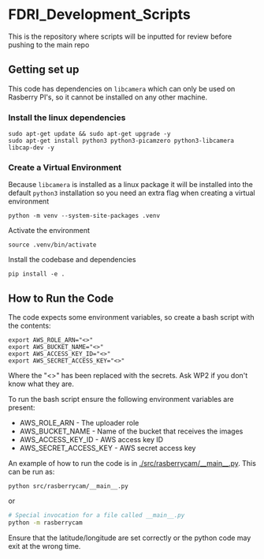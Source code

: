 # FDRI_Development_Scripts
This is the repository where scripts will be inputted for review before pushing to the main repo 

## Getting set up

This code has dependencies on `libcamera` which can only be used on Rasberry PI's, so it cannot be installed on any other machine.

### Install the linux dependencies
```
sudo apt-get update && sudo apt-get upgrade -y
sudo apt-get install python3 python3-picamzero python3-libcamera libcap-dev -y
```

### Create a Virtual Environment

Because `libcamera` is installed as a linux package it will be installed into the default `python3` installation so you need an extra flag when creating a virtual environment

```
python -m venv --system-site-packages .venv
``` 
Activate the environment

```shell
source .venv/bin/activate
```

Install the codebase and dependencies

```shell
pip install -e .
```

## How to Run the Code
The code expects some environment variables, so create a bash script with the contents:
```shell
export AWS_ROLE_ARN="<>"
export AWS_BUCKET_NAME="<>"
export AWS_ACCESS_KEY_ID="<>"
export AWS_SECRET_ACCESS_KEY="<>"
```

Where the "<>" has been replaced with the secrets. Ask WP2 if you don't know what they are.

To run the bash script ensure the following environment variables are present:

- AWS_ROLE_ARN - The uploader role
- AWS_BUCKET_NAME - Name of the bucket that receives the images
- AWS_ACCESS_KEY_ID - AWS access key ID
- AWS_SECRET_ACCESS_KEY - AWS secret access key

An example of how to run the code is in [./src/rasberrycam/\_\_main\_\_.py](./src/rasberrycam/__main__.py). This can be run as:

```shell
python src/rasberrycam/__main__.py
```

or

```bash
# Special invocation for a file called __main__.py
python -m rasberrycam
```

Ensure that the latitude/longitude are set correctly or the python code may exit at the wrong time.

